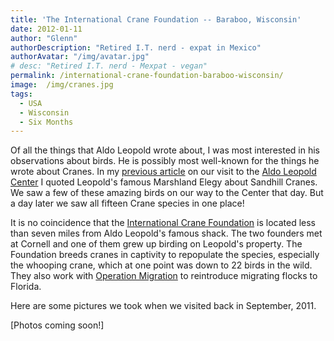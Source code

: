```yaml
---
title: 'The International Crane Foundation -- Baraboo, Wisconsin'
date: 2012-01-11
author: "Glenn"
authorDescription: "Retired I.T. nerd - expat in Mexico"
authorAvatar: "/img/avatar.jpg"
# desc: "Retired I.T. nerd - Mexpat - vegan"
permalink: /international-crane-foundation-baraboo-wisconsin/
image:  /img/cranes.jpg
tags:
  - USA
  - Wisconsin
  - Six Months
---
```

Of all the things that Aldo Leopold wrote about, I was most interested in his observations about birds. He is possibly most well-known for the things he wrote about Cranes. In my [previous article][1] on our visit to the <a href="https://aldoleopold.org" target="_blank">Aldo Leopold Center</a> I quoted Leopold's famous Marshland Elegy about Sandhill Cranes. We saw a few of these amazing birds on our way to the Center that day. But a day later we saw all fifteen Crane species in one place!

It is no coincidence that the <a href="https://savingcranes.org" target="_blank">International Crane Foundation</a> is located less than seven miles from Aldo Leopold's famous shack. The two founders met at Cornell and one of them grew up birding on Leopold's property. The Foundation breeds cranes in captivity to repopulate the species, especially the whooping crane, which at one point was down to 22 birds in the wild. They also work with <a href="https://operationmigration.org" target="_blank">Operation Migration</a> to reintroduce migrating flocks to Florida.

Here are some pictures we took when we visited back in September, 2011.

[Photos coming soon!]

&nbsp;

&nbsp;

 [1]: https://vagabondians.com/776/leopold-center-baraboo-wisconsin/